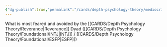 ```yaml
---
{"dg-publish":true,"permalink":"/cards/depth-psychology-theory/mediocrity/","created":"2023-01-18T15:10:32.904+01:00","updated":"2023-04-27T21:47:53.257+02:00"}
---
```



What is most feared and avoided by the [[CARDS/Depth Psychology Theory/Reverance\|Reverance]] Dyad ([[CARDS/Depth Psychology Theory/Foundational/INTJ\|INTJ]] / [[CARDS/Depth Psychology Theory/Foundational/ESFP\|ESFP]])
